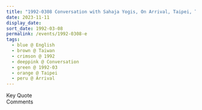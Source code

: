 ```yaml
---
title: "1992-0308 Conversation with Sahaja Yogis, On Arrival, Taipei, Taiwan (year not sure)"
date: 2023-11-11
display_date: 
sort_date: 1992-03-08
permalink: /events/1992-0308-e
tags:
  - blue @ English
  - brown @ Taiwan
  - crimson @ 1992
  - deeppink @ Conversation
  - green @ 1992-03
  - orange @ Taipei
  - peru @ Arrival
---
```


<wave-list>
  <list-title color="green" width="75">Key Quote</list-title>
  <list-item color="BlanchedAlmond"  width="200"></list-item>
  <list-item color="Lavender"></list-item>
  <list-item color="BlanchedAlmond"></list-item>
</wave-list>

<br>

<wave-list>
  <list-title color="green" width="75">Comments</list-title>
  <list-item color="BlanchedAlmond"  width="200"></list-item>
  <list-item color="Lavender"></list-item>
  <list-item color="BlanchedAlmond"></list-item>
</wave-list>